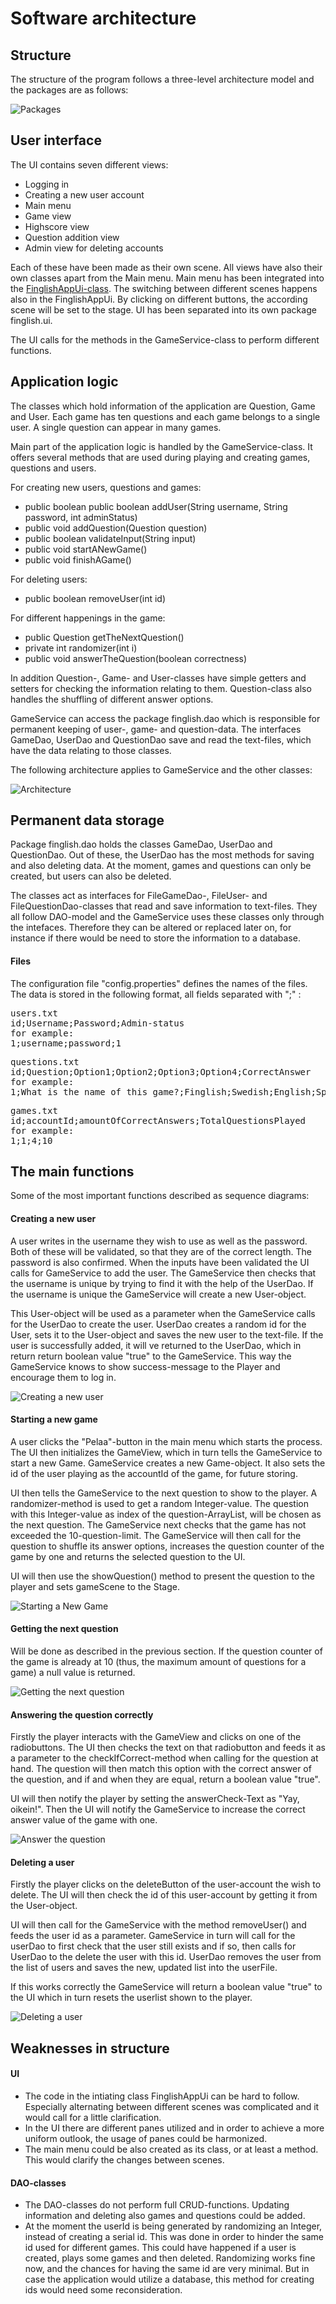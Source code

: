 # Software architecture

## Structure

The structure of the program follows a three-level architecture model and the packages are as follows:

![Packages](https://github.com/saarasat/finglish-app-otm-2019/blob/master/Documentation/images/Packages.png)

## User interface

The UI contains seven different views:

- Logging in
- Creating a new user account
- Main menu
- Game view
- Highscore view
- Question addition view
- Admin view for deleting accounts

Each of these have been made as their own scene. All views have also their own classes apart from the Main menu. Main menu has been integrated into the [FinglishAppUi-class](https://github.com/saarasat/finglish-app-otm-2019/blob/master/FinglishApp/src/main/java/finglish/ui/FinglishAppUi.java). The switching between different scenes happens also in the FinglishAppUi. By clicking on different buttons, the according scene will be set to the stage. UI has been separated into its own package finglish.ui.

The UI calls for the methods in the GameService-class to perform different functions. 

## Application logic

The classes which hold information of the application are Question, Game and User. Each game has ten questions and each game belongs to a single user. A single question can appear in many games. 

Main part of the application logic is handled by the GameService-class. It offers several methods that are used during playing and creating games, questions and users. 

For creating new users, questions and games:

- public boolean public boolean addUser(String username, String password, int adminStatus)
- public void addQuestion(Question question)
- public boolean validateInput(String input)
- public void startANewGame()
- public void finishAGame()

For deleting users: 

- public boolean removeUser(int id)

For different happenings in the game: 

- public Question getTheNextQuestion()
- private int randomizer(int i)
- public void answerTheQuestion(boolean correctness)

In addition Question-, Game- and User-classes have simple getters and setters for checking the information relating to them. Question-class also handles the shuffling of different answer options.

GameService can access the package finglish.dao which is responsible for permanent keeping of user-, game- and question-data. The interfaces GameDao, UserDao and QuestionDao save and read the text-files, which have the data relating to those classes.

The following architecture applies to GameService and the other classes:

![Architecture](https://github.com/saarasat/finglish-app-otm-2019/blob/master/Documentation/images/Architecture.png)

## Permanent data storage

Package finglish.dao holds the classes GameDao, UserDao and QuestionDao. Out of these, the UserDao has the most methods for saving and also deleting data. At the moment, games and questions can only be created, but users can also be deleted. 

The classes act as interfaces for FileGameDao-, FileUser- and FileQuestionDao-classes that read and save information to text-files. They all follow DAO-model and the GameService uses these classes only through the intefaces. Therefore they can be altered or replaced later on, for instance if there would be need to store the information to a database.

#### Files

The configuration file "config.properties" defines the names of the files. The data is stored in the following format, all fields separated with ";" :


<pre>
users.txt
id;Username;Password;Admin-status
for example:
1;username;password;1
</pre>

<pre>
questions.txt
id;Question;Option1;Option2;Option3;Option4;CorrectAnswer
for example:
1;What is the name of this game?;Finglish;Swedish;English;Spanish;Finglish
</pre>

<pre>
games.txt
id;accountId;amountOfCorrectAnswers;TotalQuestionsPlayed
for example:
1;1;4;10
</pre>

## The main functions

Some of the most important functions described as sequence diagrams:

#### Creating a new user

A user writes in the username they wish to use as well as the password. Both of these will be validated, so that they are of the correct length. The password is also confirmed. When the inputs have been validated the UI calls for GameService to add the user. The GameService then checks that the username is unique by trying to find it with the help of the UserDao. If the username is unique the GameService will create a new User-object.

This User-object will be used as a parameter when the GameService calls for the UserDao to create the user. UserDao creates a random id for the User, sets it to the User-object and saves the new user to the text-file. If the user is successfully added, it will ve returned to the UserDao, which in return return boolean value "true" to the GameService. This way the GameService knows to show success-message to the Player and encourage them to log in. 

![Creating a new user](https://github.com/saarasat/finglish-app-otm-2019/blob/master/Documentation/images/sequence_addingANewUser.png)


#### Starting a new game

A user clicks the "Pelaa"-button in the main menu which starts the process. The UI then initializes the GameView, which in turn tells the GameService to start a new Game. GameService creates a new Game-object. It also sets the id of the user playing as the accountId of the game, for future storing. 

UI then tells the GameService to the next question to show to the player. A randomizer-method is used to get a random Integer-value. The question with this Integer-value as index of the question-ArrayList, will be chosen as the next question. The GameService next checks that the game has not exceeded the 10-question-limit. The GameService will then call for the question to shuffle its answer options, increases the question counter of the game by one and returns the selected question to the UI. 

UI will then use the showQuestion() method to present the question to the player and sets gameScene to the Stage.

![Starting a New Game](https://github.com/saarasat/finglish-app-otm-2019/blob/master/Documentation/images/sequence_startAGame.png)

#### Getting the next question

Will be done as described in the previous section. If the question counter of the game is already at 10 (thus, the maximum amount of questions for a game) a null value is returned.

![Getting the next question](https://github.com/saarasat/finglish-app-otm-2019/blob/master/Documentation/images/sequence_getTheNextQuestion.png)

#### Answering the question correctly

Firstly the player interacts with the GameView and clicks on one of the radiobuttons. The UI then checks the text on that radiobutton and feeds it as a parameter to the checkIfCorrect-method when calling for the question at hand. The question will then match this option with the correct answer of the question, and if and when they are equal, return a boolean value "true".

UI will then notify the player by setting the answerCheck-Text as "Yay, oikein!". Then the UI will notify the GameService to increase the correct answer value of the game with one.

![Answer the question](https://github.com/saarasat/finglish-app-otm-2019/blob/master/Documentation/images/sequence_answerTheQuestionCorrectly.png)

#### Deleting a user

Firstly the player clicks on the deleteButton of the user-account the wish to delete. The UI will then check the id of this user-account by getting it from the User-object. 

UI will then call for the GameService with the method removeUser() and feeds the user id as a parameter. GameService in turn will call for the userDao to first check that the user still exists and if so, then calls for UserDao to the delete the user with this id. UserDao removes the user from the list of users and saves the new, updated list into the userFile.

If this works correctly the GameService will return a boolean value "true" to the UI which in turn resets the userlist shown to the player. 

![Deleting a user](https://github.com/saarasat/finglish-app-otm-2019/blob/master/Documentation/images/sequence_deletingAUser.png)

## Weaknesses in structure

#### UI

- The code in the intiating class FinglishAppUi can be hard to follow. Especially alternating between different scenes was complicated and it would call for a little clarification. 
- In the UI there are different panes utilized and in order to achieve a more uniform outlook, the usage of panes could be harmonized.
- The main menu could be also created as its class, or at least a method. This would clarify the changes between scenes. 

#### DAO-classes

- The DAO-classes do not perform full CRUD-functions. Updating information and deleting also games and questions could be added. 
- At the moment the userId is being generated by randomizing an Integer, instead of creating a serial id. This was done in order to hinder the same id used for different games. This could have happened if a user is created, plays some games and then deleted. Randomizing works fine now, and the chances for having the same id are very minimal. But in case the application would utilize a database, this method for creating ids would need some reconsideration. 

